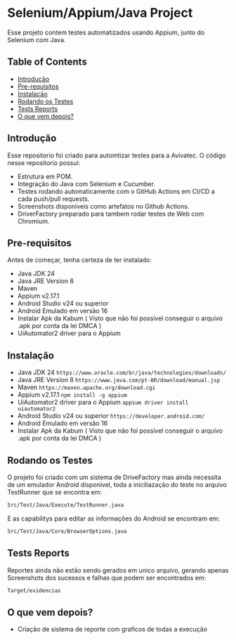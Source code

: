 # Selenium/Appium/Java Project

Esse projeto contem testes automatizados usando Appium, junto do Selenium com Java.

## Table of Contents

- [Introdução](#introdução)
- [Pre-requisitos](#pre-requisitos)
- [Instalação](#instalação)
- [Rodando os Testes](#rodando-os-testes)
- [Tests Reports](#test-reports)
- [O que vem depois?](#o-que-vem-depois?)

## Introdução

Esse repositorio foi criado para automtizar testes para a Avivatec. O código nesse repositorio possui:

- Estrutura em POM.
- Integração do Java com Selenium e Cucumber.
- Testes rodando automaticamente com o GitHub Actions em CI/CD a cada push/pull requests.
- Screenshots disponiveis como artefatos no Github Actions.
- DriverFactory preparado para tambem rodar testes de Web com Chromium.

## Pre-requisitos

Antes de começar, tenha certeza de ter instalado:

- Java JDK 24
- Java JRE Version 8
- Maven
- Appium v2.17.1
- Android Studio v24 ou superior
- Android Emulado em versão 16
- Instalar Apk da Kabum ( Visto que não foi possivel conseguir o arquivo .apk por conta da lei DMCA )
- UiAutomator2 driver para o Appium

## Instalação
- Java JDK 24
```https://www.oracle.com/br/java/technologies/downloads/```
- Java JRE Version 8
```https://www.java.com/pt-BR/download/manual.jsp```
- Maven
```https://maven.apache.org/download.cgi```
- Appium v2.17.1
```npm install -g appium```
- UiAutomator2 driver para o Appium
```appium driver install uiautomator2```
- Android Studio v24 ou superior
```https://developer.android.com/```
- Android Emulado em versão 16
- Instalar Apk da Kabum ( Visto que não foi possivel conseguir o arquivo .apk por conta da lei DMCA )

## Rodando os Testes

O projeto foi criado com um sistema de DriveFactory mas ainda necessita de um emulador Android disponivel,  toda a iniciliazação do teste no arquivo TestRunner que se encontra em:

```bash
Src/Test/Java/Execute/TestRunner.java
```
E as capabilitys para editar as informações do Android se encontram em:
```bash
Src/Test/Java/Core/BrowserOptions.java
```

## Tests Reports

Reportes ainda não estão sendo gerados em unico arquivo, gerando apenas Screenshots dos sucessos e falhas que podem ser encontrados em:
```bash
Target/evidencias
```

## O que vem depois?

- Criação de sistema de reporte com graficos de todas a execução
